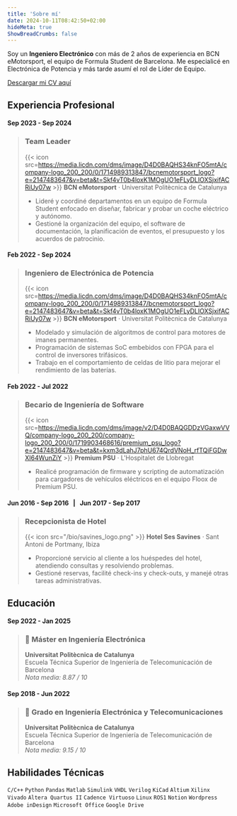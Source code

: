 ```yaml
---
title: 'Sobre mí'
date: 2024-10-11T08:42:50+02:00
hideMeta: true
ShowBreadCrumbs: false
---
```


Soy un **Ingeniero Electrónico** con más de 2 años de experiencia en BCN eMotorsport, el equipo de Formula Student de Barcelona. Me especialicé en Electrónica de Potencia y más tarde asumí el rol de Líder de Equipo.

[Descargar mi CV aquí](cv_XicuMarí.pdf)

## Experiencia Profesional

#### Sep 2023 - Sep 2024
> ### Team Leader
> {{< icon src=https://media.licdn.com/dms/image/D4D0BAQHS34knFO5mtA/company-logo_200_200/0/1714989313847/bcnemotorsport_logo?e=2147483647&v=beta&t=Skf4vT0b4loxK1MOgUO1eFLyDLIOXSjxifACRiUy07w >}} **BCN eMotorsport** · Universitat Politècnica de Catalunya 
> - Lideré y coordiné departamentos en un equipo de Formula Student enfocado en diseñar, fabricar y probar un coche eléctrico y autónomo.
> - Gestioné la organización del equipo, el software de documentación, la planificación de eventos, el presupuesto y los acuerdos de patrocinio.

#### Feb 2022 - Sep 2024
> ### Ingeniero de Electrónica de Potencia
> {{< icon src=https://media.licdn.com/dms/image/D4D0BAQHS34knFO5mtA/company-logo_200_200/0/1714989313847/bcnemotorsport_logo?e=2147483647&v=beta&t=Skf4vT0b4loxK1MOgUO1eFLyDLIOXSjxifACRiUy07w >}} **BCN eMotorsport** · Universitat Politècnica de Catalunya 
> - Modelado y simulación de algoritmos de control para motores de imanes permanentes. 
> - Programación de sistemas SoC embebidos con FPGA para el control de inversores trifásicos.
> - Trabajo en el comportamiento de celdas de litio para mejorar el rendimiento de las baterías.

#### Feb 2022 - Jul 2022
> ### Becario de Ingeniería de Software
> {{< icon src=https://media.licdn.com/dms/image/v2/D4D0BAQGDDzVGaxwVVQ/company-logo_200_200/company-logo_200_200/0/1719903468616/premium_psu_logo?e=2147483647&v=beta&t=kxm3dLahJ7phU674QrdVNoH_rfTQiFGDwXI64WunZiY >}} **Premium PSU** · L'Hospitalet de Llobregat
> - Realicé programación de firmware y scripting de automatización para cargadores de vehículos eléctricos en el equipo Floox de Premium PSU.

#### Jun 2016 - Sep 2016 &nbsp; | &nbsp; Jun 2017 - Sep 2017
> ### Recepcionista de Hotel
> {{< icon src="/bio/savines_logo.png" >}} **Hotel Ses Savines** · Sant Antoni de Portmany, Ibiza
> - Proporcioné servicio al cliente a los huéspedes del hotel, atendiendo consultas y resolviendo problemas.
> - Gestioné reservas, facilité check-ins y check-outs, y manejé otras tareas administrativas.

## Educación

#### Sep 2022 - Jan 2025
> ### 📃 Máster en Ingeniería Electrónica
> **Universitat Politècnica de Catalunya** \
> Escuela Técnica Superior de Ingeniería de Telecomunicación de Barcelona \
> *Nota media: 8.87 / 10*

#### Sep 2018 - Jun 2022
> ### 📃 Grado en Ingeniería Electrónica y Telecomunicaciones
> **Universitat Politècnica de Catalunya** \
> Escuela Técnica Superior de Ingeniería de Telecomunicación de Barcelona \
> *Nota media: 9.15 / 10*

## Habilidades Técnicas

`C/C++` `Python` `Pandas` `Matlab` `Simulink` `VHDL` `Verilog` `KiCad` `Altium` `Xilinx Vivado` `Altera Quartus II` `Cadence Virtuoso` `Linux` `ROS1` `Notion` `Wordpress` `Adobe inDesign` `Microsoft Office` `Google Drive`
